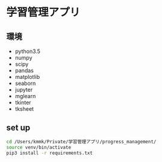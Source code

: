 # 学習管理アプリ

## 環境

- python3.5    
- numpy
- scipy
- pandas
- matplotlib
- seaborn
- jupyter
- mglearn
- tkinter
- tksheet

## set up
``` bash
cd /Users/kmmk/Private/学習管理アプリ/progress_management/
source venv/bin/activate
pip3 install -r requirements.txt
```
